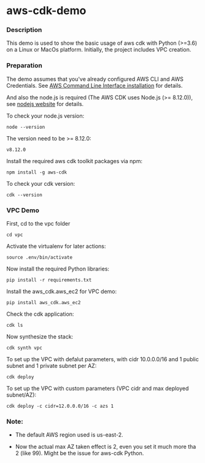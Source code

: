 # aws-cdk-demo

### Description
This demo is used to show the basic usage of aws cdk with Python (>=3.6) on a Linux or MacOs platform. Initially, the project includes VPC creation.

### Preparation
The demo assumes that you've already configured AWS CLI and AWS Credentials.
See [AWS Command Line Interface installation](https://docs.aws.amazon.com/cli/latest/userguide/cli-chap-install.html) for details.

And also the node.js is required (The AWS CDK uses Node.js (>= 8.12.0)), see [nodejs website](https://nodejs.org/) for details.

To check your node.js version:
```
node --version
```

The version need to be >= 8.12.0:
```
v8.12.0
```

Install the required aws cdk toolkit packages via npm:
```
npm install -g aws-cdk
```

To check your cdk version:
```
cdk --version
```


### VPC Demo
First, cd to the vpc folder
```
cd vpc
```

Activate the virtualenv for later actions:
```
source .env/bin/activate
```

Now install the required Python libraries:
```
pip install -r requirements.txt
```

Install the aws_cdk.aws_ec2 for VPC demo:
```
pip install aws_cdk.aws_ec2
```

Check the cdk application:
```
cdk ls
```

Now synthesize the stack:
```
cdk synth vpc
```

To set up the VPC with defalut parameters, with cidr 10.0.0.0/16 and 1 public subnet and 1 private subnet per AZ:
```
cdk deploy
```

To set up the VPC with custom parameters (VPC cidr and max deployed subnet/AZ):
```
cdk deploy -c cidr=12.0.0.0/16 -c azs 1
```

### Note:
- The default AWS region used is us-east-2.

- Now the actual max AZ taken effect is 2, even you set it much more tha 2 (like 99). Might be the issue for aws-cdk Python.


